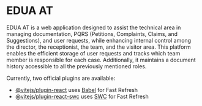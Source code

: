 # EDUA AT
EDUA AT is a web application designed to assist the technical area in managing documentation, PQRS (Petitions, Complaints, Claims, and Suggestions), and user requests, while enhancing internal control among the director, the receptionist, the team, and the visitor area. This platform enables the efficient storage of user requests and tracks which team member is responsible for each case. Additionally, it maintains a document history accessible to all the previously mentioned roles.

Currently, two official plugins are available:

- [@vitejs/plugin-react](https://github.com/vitejs/vite-plugin-react/blob/main/packages/plugin-react/README.md) uses [Babel](https://babeljs.io/) for Fast Refresh
- [@vitejs/plugin-react-swc](https://github.com/vitejs/vite-plugin-react-swc) uses [SWC](https://swc.rs/) for Fast Refresh
